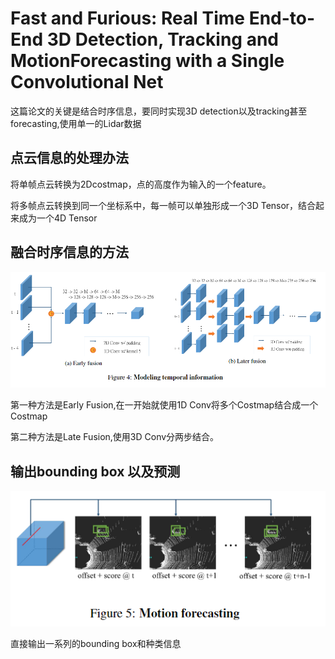 # Fast and Furious: Real Time End-to-End 3D Detection, Tracking and MotionForecasting with a Single Convolutional Net

这篇论文的关键是结合时序信息，要同时实现3D detection以及tracking甚至forecasting,使用单一的Lidar数据

## 点云信息的处理办法

将单帧点云转换为2Dcostmap，点的高度作为输入的一个feature。

将多帧点云转换到同一个坐标系中，每一帧可以单独形成一个3D Tensor，结合起来成为一个4D Tensor

## 融合时序信息的方法

![image](./res/fast_and_furious方法.png)

第一种方法是Early Fusion,在一开始就使用1D Conv将多个Costmap结合成一个Costmap

第二种方法是Late Fusion,使用3D Conv分两步结合。

## 输出bounding box 以及预测

![image](res/FAF_forecasting.png)

直接输出一系列的bounding box和种类信息
